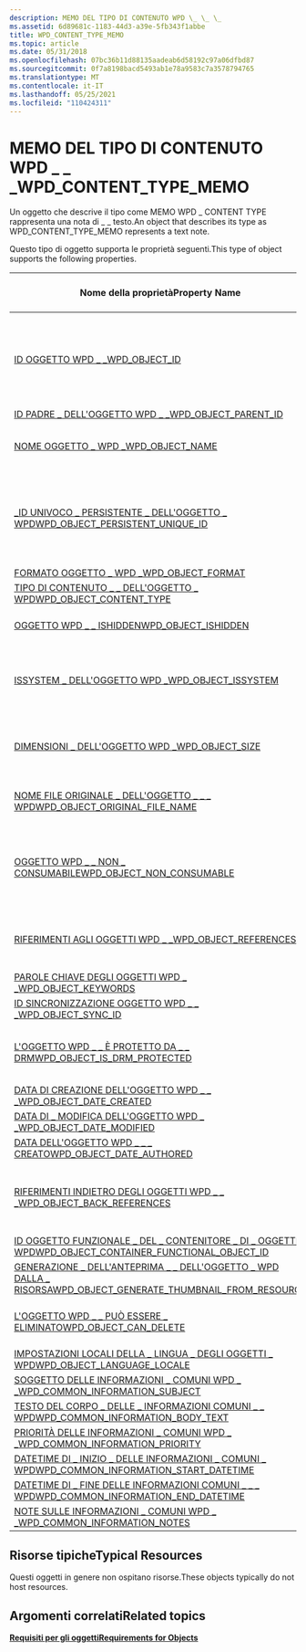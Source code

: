 ```yaml
---
description: MEMO DEL TIPO DI CONTENUTO WPD \_ \_ \_
ms.assetid: 6d89681c-1183-44d3-a39e-5fb343f1abbe
title: WPD_CONTENT_TYPE_MEMO
ms.topic: article
ms.date: 05/31/2018
ms.openlocfilehash: 07bc36b11d88135aadeab6d58192c97a06dfbd87
ms.sourcegitcommit: 0f7a8198bacd5493ab1e78a9583c7a3578794765
ms.translationtype: MT
ms.contentlocale: it-IT
ms.lasthandoff: 05/25/2021
ms.locfileid: "110424311"
---
```

# <a name="wpd_content_type_memo"></a><span data-ttu-id="258d3-103">MEMO DEL TIPO DI CONTENUTO WPD \_ \_ \_</span><span class="sxs-lookup"><span data-stu-id="258d3-103">WPD\_CONTENT\_TYPE\_MEMO</span></span>

<span data-ttu-id="258d3-104">Un oggetto che descrive il tipo come MEMO WPD \_ CONTENT TYPE rappresenta una nota di \_ \_ testo.</span><span class="sxs-lookup"><span data-stu-id="258d3-104">An object that describes its type as WPD\_CONTENT\_TYPE\_MEMO represents a text note.</span></span>

<span data-ttu-id="258d3-105">Questo tipo di oggetto supporta le proprietà seguenti.</span><span class="sxs-lookup"><span data-stu-id="258d3-105">This type of object supports the following properties.</span></span>



| <span data-ttu-id="258d3-106">Nome della proprietà</span><span class="sxs-lookup"><span data-stu-id="258d3-106">Property Name</span></span>      |   <span data-ttu-id="258d3-107">Obbligatorio o facoltativo</span><span class="sxs-lookup"><span data-stu-id="258d3-107">Required or Optional</span></span>      |
|-----------------------------------------------------------------------------------------------------------------------|--------------------------------------------------------------------------------|
| [<span data-ttu-id="258d3-108">ID OGGETTO WPD \_ \_</span><span class="sxs-lookup"><span data-stu-id="258d3-108">WPD\_OBJECT\_ID</span></span>](object-properties.md)                                                                | <span data-ttu-id="258d3-109">Obbligatorio, di sola lettura.</span><span class="sxs-lookup"><span data-stu-id="258d3-109">Required, read-only.</span></span> <span data-ttu-id="258d3-110">Un client non può impostare questa proprietà, anche in fase di creazione.</span><span class="sxs-lookup"><span data-stu-id="258d3-110">A client cannot set this property, even at creation time.</span></span> |
| [<span data-ttu-id="258d3-111">ID PADRE \_ DELL'OGGETTO WPD \_ \_</span><span class="sxs-lookup"><span data-stu-id="258d3-111">WPD\_OBJECT\_PARENT\_ID</span></span>](object-properties.md)                                                 | <span data-ttu-id="258d3-112">Obbligatorio.</span><span class="sxs-lookup"><span data-stu-id="258d3-112">Required.</span></span>                                                                      |
| [<span data-ttu-id="258d3-113">NOME OGGETTO \_ WPD \_</span><span class="sxs-lookup"><span data-stu-id="258d3-113">WPD\_OBJECT\_NAME</span></span>](object-properties.md)                                                            | <span data-ttu-id="258d3-114">Obbligatorio se l'oggetto rappresenta un file.</span><span class="sxs-lookup"><span data-stu-id="258d3-114">Required if the object represents a file.</span></span>                                      |
| [<span data-ttu-id="258d3-115">\_ID UNIVOCO \_ PERSISTENTE \_ DELL'OGGETTO \_ WPD</span><span class="sxs-lookup"><span data-stu-id="258d3-115">WPD\_OBJECT\_PERSISTENT\_UNIQUE\_ID</span></span>](object-properties.md)                          | <span data-ttu-id="258d3-116">Obbligatorio, di sola lettura.</span><span class="sxs-lookup"><span data-stu-id="258d3-116">Required, read-only.</span></span> <span data-ttu-id="258d3-117">Un client non può impostare questa proprietà anche in fase di creazione.</span><span class="sxs-lookup"><span data-stu-id="258d3-117">A client cannot set this property even at creation time.</span></span>  |
| [<span data-ttu-id="258d3-118">FORMATO OGGETTO \_ WPD \_</span><span class="sxs-lookup"><span data-stu-id="258d3-118">WPD\_OBJECT\_FORMAT</span></span>](object-properties.md)                                                        | <span data-ttu-id="258d3-119">Obbligatorio.</span><span class="sxs-lookup"><span data-stu-id="258d3-119">Required.</span></span>                                                                      |
| [<span data-ttu-id="258d3-120">TIPO DI CONTENUTO \_ \_ DELL'OGGETTO \_ WPD</span><span class="sxs-lookup"><span data-stu-id="258d3-120">WPD\_OBJECT\_CONTENT\_TYPE</span></span>](object-properties.md)                                           | <span data-ttu-id="258d3-121">Obbligatorio.</span><span class="sxs-lookup"><span data-stu-id="258d3-121">Required.</span></span>                                                                      |
| [<span data-ttu-id="258d3-122">OGGETTO WPD \_ \_ ISHIDDEN</span><span class="sxs-lookup"><span data-stu-id="258d3-122">WPD\_OBJECT\_ISHIDDEN</span></span>](object-properties.md)                                                    | <span data-ttu-id="258d3-123">Obbligatorio se l'oggetto è nascosto.</span><span class="sxs-lookup"><span data-stu-id="258d3-123">Required if the object is hidden.</span></span>                                              |
| [<span data-ttu-id="258d3-124">ISSYSTEM \_ DELL'OGGETTO WPD \_</span><span class="sxs-lookup"><span data-stu-id="258d3-124">WPD\_OBJECT\_ISSYSTEM</span></span>](object-properties.md)                                                    | <span data-ttu-id="258d3-125">Obbligatorio se l'oggetto è un oggetto di sistema (rappresenta un file di sistema).</span><span class="sxs-lookup"><span data-stu-id="258d3-125">Required if the object is a system object (represents a system file).</span></span>          |
| [<span data-ttu-id="258d3-126">DIMENSIONI \_ DELL'OGGETTO WPD \_</span><span class="sxs-lookup"><span data-stu-id="258d3-126">WPD\_OBJECT\_SIZE</span></span>](object-properties.md)                                                            | <span data-ttu-id="258d3-127">Obbligatorio se l'oggetto dispone di almeno una risorsa.</span><span class="sxs-lookup"><span data-stu-id="258d3-127">Required if the object has at least one resource.</span></span>                              |
| [<span data-ttu-id="258d3-128">NOME FILE ORIGINALE \_ DELL'OGGETTO \_ \_ \_ WPD</span><span class="sxs-lookup"><span data-stu-id="258d3-128">WPD\_OBJECT\_ORIGINAL\_FILE\_NAME</span></span>](object-properties.md)                              | <span data-ttu-id="258d3-129">Obbligatorio se l'oggetto rappresenta un file.</span><span class="sxs-lookup"><span data-stu-id="258d3-129">Required if the object represents a file.</span></span>                                      |
| [<span data-ttu-id="258d3-130">OGGETTO WPD \_ \_ NON \_ CONSUMABILE</span><span class="sxs-lookup"><span data-stu-id="258d3-130">WPD\_OBJECT\_NON\_CONSUMABLE</span></span>](object-properties.md)                                       | <span data-ttu-id="258d3-131">Consigliato se l'oggetto non è destinato all'uso da parte del dispositivo.</span><span class="sxs-lookup"><span data-stu-id="258d3-131">Recommended if the object is not meant for consumption by the device.</span></span>          |
| [<span data-ttu-id="258d3-132">RIFERIMENTI AGLI OGGETTI WPD \_ \_</span><span class="sxs-lookup"><span data-stu-id="258d3-132">WPD\_OBJECT\_REFERENCES</span></span>](object-properties.md)                                                | <span data-ttu-id="258d3-133">Obbligatorio se l'oggetto contiene riferimenti ad altri oggetti.</span><span class="sxs-lookup"><span data-stu-id="258d3-133">Required if the object has references to other objects.</span></span>                        |
| [<span data-ttu-id="258d3-134">PAROLE CHIAVE DEGLI OGGETTI WPD \_ \_</span><span class="sxs-lookup"><span data-stu-id="258d3-134">WPD\_OBJECT\_KEYWORDS</span></span>](object-properties.md)                                                    | <span data-ttu-id="258d3-135">facoltativo.</span><span class="sxs-lookup"><span data-stu-id="258d3-135">Optional.</span></span>                                                                      |
| [<span data-ttu-id="258d3-136">ID SINCRONIZZAZIONE OGGETTO WPD \_ \_ \_</span><span class="sxs-lookup"><span data-stu-id="258d3-136">WPD\_OBJECT\_SYNC\_ID</span></span>](object-properties.md)                                                     | <span data-ttu-id="258d3-137">facoltativo.</span><span class="sxs-lookup"><span data-stu-id="258d3-137">Optional.</span></span>                                                                      |
| [<span data-ttu-id="258d3-138">L'OGGETTO WPD \_ \_ È PROTETTO DA \_ \_ DRM</span><span class="sxs-lookup"><span data-stu-id="258d3-138">WPD\_OBJECT\_IS\_DRM\_PROTECTED</span></span>](object-properties.md)                                  | <span data-ttu-id="258d3-139">Obbligatorio se l'oggetto è protetto dalla tecnologia DRM.</span><span class="sxs-lookup"><span data-stu-id="258d3-139">Required if the object is protected by DRM technology.</span></span>                         |
| [<span data-ttu-id="258d3-140">DATA DI CREAZIONE DELL'OGGETTO WPD \_ \_ \_</span><span class="sxs-lookup"><span data-stu-id="258d3-140">WPD\_OBJECT\_DATE\_CREATED</span></span>](object-properties.md)                                           | <span data-ttu-id="258d3-141">facoltativo.</span><span class="sxs-lookup"><span data-stu-id="258d3-141">Optional.</span></span>                                                                      |
| [<span data-ttu-id="258d3-142">DATA DI \_ MODIFICA DELL'OGGETTO WPD \_ \_</span><span class="sxs-lookup"><span data-stu-id="258d3-142">WPD\_OBJECT\_DATE\_MODIFIED</span></span>](object-properties.md)                                         | <span data-ttu-id="258d3-143">Consigliato.</span><span class="sxs-lookup"><span data-stu-id="258d3-143">Recommended.</span></span>                                                                   |
| [<span data-ttu-id="258d3-144">DATA DELL'OGGETTO WPD \_ \_ \_ CREATO</span><span class="sxs-lookup"><span data-stu-id="258d3-144">WPD\_OBJECT\_DATE\_AUTHORED</span></span>](object-properties.md)                                         | <span data-ttu-id="258d3-145">facoltativo.</span><span class="sxs-lookup"><span data-stu-id="258d3-145">Optional.</span></span>                                                                      |
| [<span data-ttu-id="258d3-146">RIFERIMENTI INDIETRO DEGLI OGGETTI WPD \_ \_ \_</span><span class="sxs-lookup"><span data-stu-id="258d3-146">WPD\_OBJECT\_BACK\_REFERENCES</span></span>](object-properties.md)                                                                | <span data-ttu-id="258d3-147">Consigliato se all'oggetto viene fatto riferimento da un altro oggetto.</span><span class="sxs-lookup"><span data-stu-id="258d3-147">Recommended if the object is referenced by another object.</span></span>                     |
| [<span data-ttu-id="258d3-148">ID OGGETTO FUNZIONALE \_ DEL \_ CONTENITORE \_ DI \_ OGGETTI \_ WPD</span><span class="sxs-lookup"><span data-stu-id="258d3-148">WPD\_OBJECT\_CONTAINER\_FUNCTIONAL\_OBJECT\_ID</span></span>](object-properties.md)     | <span data-ttu-id="258d3-149">facoltativo.</span><span class="sxs-lookup"><span data-stu-id="258d3-149">Optional.</span></span>                                                                      |
| [<span data-ttu-id="258d3-150">GENERAZIONE \_ DELL'ANTEPRIMA \_ \_ DELL'OGGETTO \_ WPD DALLA \_ RISORSA</span><span class="sxs-lookup"><span data-stu-id="258d3-150">WPD\_OBJECT\_GENERATE\_THUMBNAIL\_FROM\_RESOURCE</span></span>](object-properties.md) | <span data-ttu-id="258d3-151">facoltativo.</span><span class="sxs-lookup"><span data-stu-id="258d3-151">Optional.</span></span>                                                                      |
| [<span data-ttu-id="258d3-152">L'OGGETTO WPD \_ \_ PUÒ ESSERE \_ ELIMINATO</span><span class="sxs-lookup"><span data-stu-id="258d3-152">WPD\_OBJECT\_CAN\_DELETE</span></span>](object-properties.md)                                                                     | <span data-ttu-id="258d3-153">Obbligatorio se l'oggetto non può essere eliminato.</span><span class="sxs-lookup"><span data-stu-id="258d3-153">Required if the object cannot be deleted.</span></span>                                      |
| [<span data-ttu-id="258d3-154">IMPOSTAZIONI LOCALI DELLA \_ LINGUA \_ DEGLI OGGETTI \_ WPD</span><span class="sxs-lookup"><span data-stu-id="258d3-154">WPD\_OBJECT\_LANGUAGE\_LOCALE</span></span>](object-properties.md)                                                                | <span data-ttu-id="258d3-155">facoltativo.</span><span class="sxs-lookup"><span data-stu-id="258d3-155">Optional.</span></span>                                                                      |
| [<span data-ttu-id="258d3-156">SOGGETTO DELLE INFORMAZIONI \_ COMUNI WPD \_ \_</span><span class="sxs-lookup"><span data-stu-id="258d3-156">WPD\_COMMON\_INFORMATION\_SUBJECT</span></span>](object-properties.md)                                                            | <span data-ttu-id="258d3-157">Obbligatorio.</span><span class="sxs-lookup"><span data-stu-id="258d3-157">Required.</span></span>                                                                      |
| [<span data-ttu-id="258d3-158">TESTO DEL CORPO \_ DELLE \_ INFORMAZIONI COMUNI \_ \_ WPD</span><span class="sxs-lookup"><span data-stu-id="258d3-158">WPD\_COMMON\_INFORMATION\_BODY\_TEXT</span></span>](object-properties.md)                                                         | <span data-ttu-id="258d3-159">Consigliato.</span><span class="sxs-lookup"><span data-stu-id="258d3-159">Recommended.</span></span>                                                                   |
| [<span data-ttu-id="258d3-160">PRIORITÀ DELLE INFORMAZIONI \_ COMUNI WPD \_ \_</span><span class="sxs-lookup"><span data-stu-id="258d3-160">WPD\_COMMON\_INFORMATION\_PRIORITY</span></span>](object-properties.md)                                                           | <span data-ttu-id="258d3-161">Consigliato.</span><span class="sxs-lookup"><span data-stu-id="258d3-161">Recommended.</span></span>                                                                   |
| [<span data-ttu-id="258d3-162">DATETIME DI \_ INIZIO \_ DELLE INFORMAZIONI \_ COMUNI \_ WPD</span><span class="sxs-lookup"><span data-stu-id="258d3-162">WPD\_COMMON\_INFORMATION\_START\_DATETIME</span></span>](object-properties.md)                                                    | <span data-ttu-id="258d3-163">Consigliato.</span><span class="sxs-lookup"><span data-stu-id="258d3-163">Recommended.</span></span>                                                                   |
| [<span data-ttu-id="258d3-164">DATETIME DI \_ FINE DELLE INFORMAZIONI COMUNI \_ \_ \_ WPD</span><span class="sxs-lookup"><span data-stu-id="258d3-164">WPD\_COMMON\_INFORMATION\_END\_DATETIME</span></span>](object-properties.md)                                                      | <span data-ttu-id="258d3-165">Consigliato.</span><span class="sxs-lookup"><span data-stu-id="258d3-165">Recommended.</span></span>                                                                   |
| [<span data-ttu-id="258d3-166">NOTE SULLE INFORMAZIONI \_ COMUNI WPD \_ \_</span><span class="sxs-lookup"><span data-stu-id="258d3-166">WPD\_COMMON\_INFORMATION\_NOTES</span></span>](object-properties.md)                                                              | <span data-ttu-id="258d3-167">facoltativo.</span><span class="sxs-lookup"><span data-stu-id="258d3-167">Optional.</span></span>                                                                      |



 

## <a name="typical-resources"></a><span data-ttu-id="258d3-168">Risorse tipiche</span><span class="sxs-lookup"><span data-stu-id="258d3-168">Typical Resources</span></span>

<span data-ttu-id="258d3-169">Questi oggetti in genere non ospitano risorse.</span><span class="sxs-lookup"><span data-stu-id="258d3-169">These objects typically do not host resources.</span></span>

## <a name="related-topics"></a><span data-ttu-id="258d3-170">Argomenti correlati</span><span class="sxs-lookup"><span data-stu-id="258d3-170">Related topics</span></span>

<dl> <dt>

[<span data-ttu-id="258d3-171">**Requisiti per gli oggetti**</span><span class="sxs-lookup"><span data-stu-id="258d3-171">**Requirements for Objects**</span></span>](requirements-for-objects.md)
</dt> </dl>

 

 



